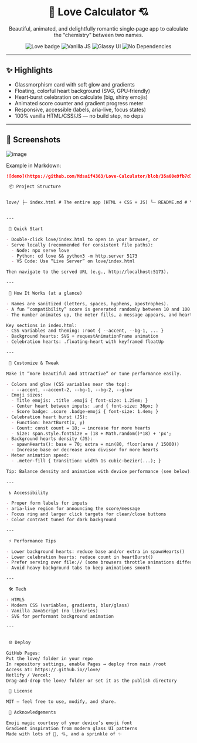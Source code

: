 <div align="center">

<h1>💖 Love Calculator 💘</h1>

<p>Beautiful, animated, and delightfully romantic single‑page app to calculate the “chemistry” between two names.</p>

<img alt="Love badge" src="https://img.shields.io/badge/Love_Calculator-%23ff4d6d?style=for-the-badge&logo=none&labelColor=1a0b2e&color=ff4d6d">
<img alt="Vanilla JS" src="https://img.shields.io/badge/Vanilla_JS-%2300c853?style=for-the-badge&labelColor=1a0b2e&color=41cc92">
<img alt="Glassy UI" src="https://img.shields.io/badge/Glassy_UI-%239C27B0?style=for-the-badge&labelColor=1a0b2e&color=c274ff">
<img alt="No Dependencies" src="https://img.shields.io/badge/No_Dependencies-%23007acc?style=for-the-badge&labelColor=1a0b2e&color=59a5ff">

</div>

---

## ✨ Highlights

- Glassmorphism card with soft glow and gradients
- Floating, colorful heart background (SVG, GPU‑friendly)
- Heart‑burst celebration on calculate (big, shiny emojis)
- Animated score counter and gradient progress meter
- Responsive, accessible (labels, aria-live, focus states)
- 100% vanilla HTML/CSS/JS — no build step, no deps

---

## 📸 Screenshots

![image](https://github.com/Mdsaif4363/Love-Calculator/blob/4074c2e144ab66a7157aac2ae36d0c32c37ddb84/Screenshot%202025-08-30%20020253.png)



Example in Markdown:
```md
![demo](https://github.com/Mdsaif4363/Love-Calculator/blob/35a60e9fb7d7b07cbaf4da6ad404c850149055b0/giffile.gif)

 📦 Project Structure


love/ ├─ index.html # The entire app (HTML + CSS + JS) └─ README.md # You are here


---

 🚀 Quick Start

- Double‑click love/index.html to open in your browser, or
- Serve locally (recommended for consistent file paths):
  - Node: npx serve love
  - Python: cd love && python3 -m http.server 5173
  - VS Code: Use “Live Server” on love/index.html

Then navigate to the served URL (e.g., http://localhost:5173).

---

 🧪 How It Works (at a glance)

- Names are sanitized (letters, spaces, hyphens, apostrophes).
- A fun “compatibility” score is generated randomly between 10 and 100.
- The number animates up, the meter fills, a message appears, and hearts burst.

Key sections in index.html:
- CSS variables and theming: :root { --accent, --bg-1, ... }
- Background hearts: SVG + requestAnimationFrame animation
- Celebration hearts: .floating-heart with keyframed floatUp

---

 🎨 Customize & Tweak

Make it “more beautiful and attractive” or tune performance easily.

- Colors and glow (CSS variables near the top):
  - --accent, --accent-2, --bg-1, --bg-2, --glow
- Emoji sizes:
  - Title emojis: .title .emoji { font-size: 1.25em; }
  - Center heart between inputs: .and { font-size: 36px; }
  - Score badge: .score .badge-emoji { font-size: 1.4em; }
- Celebration heart burst (JS):
  - Function: heartBurst(x, y)
  - Count: const count = 18; → increase for more hearts
  - Size: span.style.fontSize = (18 + Math.random()*18) + 'px';
- Background hearts density (JS):
  - spawnHearts(): base = 70; extra = min(80, floor(area / 15000))
  - Increase base or decrease area divisor for more hearts
- Meter animation speed:
  - .meter-fill { transition: width 1s cubic-bezier(...); }

Tip: Balance density and animation with device performance (see below).

---

 ♿ Accessibility

- Proper form labels for inputs
- aria-live region for announcing the score/message
- Focus ring and larger click targets for clear/close buttons
- Color contrast tuned for dark background

---

 ⚡ Performance Tips

- Lower background hearts: reduce base and/or extra in spawnHearts()
- Lower celebration hearts: reduce count in heartBurst()
- Prefer serving over file:// (some browsers throttle animations differently)
- Avoid heavy background tabs to keep animations smooth

---

 🛠️ Tech

- HTML5
- Modern CSS (variables, gradients, blur/glass)
- Vanilla JavaScript (no libraries)
- SVG for performant background animation

---


 🌐 Deploy

GitHub Pages:
Put the love/ folder in your repo
In repository settings, enable Pages → deploy from main /root
Access at: https://.github.io//love/
Netlify / Vercel:
Drag‑and‑drop the love/ folder or set it as the publish directory

 📄 License

MIT — feel free to use, modify, and share.

 💝 Acknowledgements

Emoji magic courtesy of your device’s emoji font
Gradient inspiration from modern glass UI patterns
Made with lots of 💖, 💘, and a sprinkle of ✨
